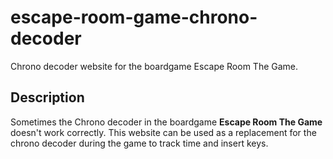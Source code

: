 # escape-room-game-chrono-decoder
Chrono decoder website for the boardgame Escape Room The Game. 

## Description
Sometimes the Chrono decoder in the boardgame **Escape Room The Game** doesn't work correctly. This website can be used as a replacement for the chrono decoder during the game to track time and insert keys.
